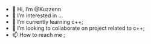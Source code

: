 - 👋 Hi, I’m @Kuzzenn
- 👀 I’m interested in ...
- 🌱 I’m currently learning c++;
- 💞️ I’m looking to collaborate on project related to c++;
- 📫 How to reach me ;

<!---
Kuzzenn/Kuzzenn is a ✨ special ✨ repository because its `README.md` (this file) appears on your GitHub profile.
You can click the Preview link to take a look at your changes.
--->
